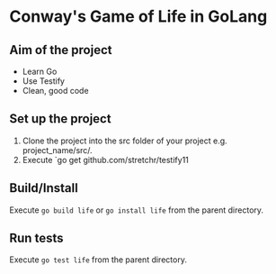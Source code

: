 # Conway's Game of Life in GoLang

## Aim of the project
* Learn Go
* Use Testify
* Clean, good code

## Set up the project
1. Clone the project into the src folder of your project e.g. project_name/src/<contents of arcadian-octo-adventure>.
2. Execute `go get github.com/stretchr/testify11

## Build/Install
Execute `go build life` or `go install life` from the parent directory.

## Run tests
Execute `go test life` from the parent directory.
